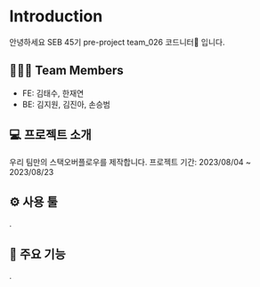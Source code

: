 # Introduction
안녕하세요 SEB 45기 pre-project team_026 코드니터🧶 입니다.

## 👩🏻‍💻 Team Members
- FE: 김태수, 한재연
- BE: 김지원, 김진아, 손승범

## 💻 프로젝트 소개
우리 팀만의 스택오버플로우를 제작합니다.
프로젝트 기간: 2023/08/04 ~ 2023/08/23

## ⚙️ 사용 툴
.

## 🔧 주요 기능
.
